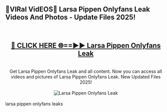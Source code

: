<h2>🔴VIRal VidEOS🔴 Larsa Pippen Onlyfans Leak Videos And Photos - Update Files 2025!</h2>
<br>
<div align="center">
<h2><a href="https://virallinks.top/odZfE0" rel="nofollow">🔴 CLICK HERE 🌐==►► Larsa Pippen Onlyfans Leak</a></h2>
<br>
Get Larsa Pippen Onlyfans Leak and all content. Now you can access all videos and pictures of Larsa Pippen Onlyfans Leak. New Updated Files 2025!
<br>
<br>
<a href="https://virallinks.top/odZfE0" rel="nofollow" data-target="animated-image.originalLink"><img src="https://i.imgur.com/dJHk4Zq.gif)" alt="Larsa Pippen Onlyfans Leak" style="max-width: 100%; display: inline-block;" data-target="animated-image.originalImage"></a>
</div>
<br>
larsa pippen onlyfans leaks
